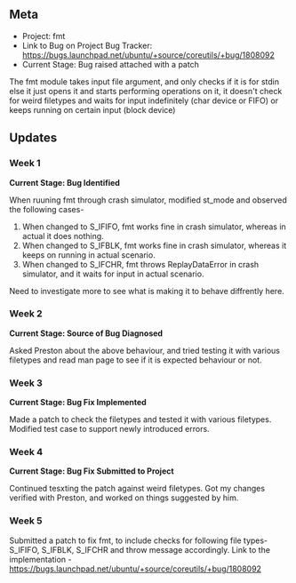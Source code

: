 ## Meta
* Project: fmt
* Link to Bug on Project Bug Tracker: https://bugs.launchpad.net/ubuntu/+source/coreutils/+bug/1808092
* Current Stage: Bug raised attached with a patch  

The fmt module takes input file argument, and only checks if it is for stdin else it just opens it and starts performing operations on it, it doesn't check for weird filetypes and waits for input indefinitely (char device or FIFO) or keeps running on certain input (block device)


## Updates


### Week 1

**Current Stage: Bug Identified**

When ruuning fmt through crash simulator, modified st_mode and observed the following cases-
1. When changed to S_IFIFO, fmt works fine in crash simulator, whereas in actual it does nothing.
2. When changed to S_IFBLK, fmt works fine in crash simulator, whereas it keeps on running in actual scenario.
3. When changed to S_IFCHR, fmt throws ReplayDataError in crash simulator, and it waits for input in actual scenario.

Need to investigate more to see what is making it to behave diffrently here.

### Week 2

**Current Stage: Source of Bug Diagnosed**

Asked Preston about the above behaviour, and tried testing it with various filetypes and read man page to see if it is expected behaviour or not.


### Week 3

**Current Stage: Bug Fix Implemented**

Made a patch to check the filetypes and tested it with various filetypes.
Modified test case to support newly introduced errors.


### Week 4

**Current Stage: Bug Fix Submitted to Project**

Continued tesxting the patch against weird filetypes.
Got my changes verified with Preston, and worked on things suggested by him.


### Week 5

Submitted a patch to fix fmt, to include checks for following file types- S_IFIFO, S_IFBLK, S_IFCHR and throw message accordingly.
Link to the implementation - 
https://bugs.launchpad.net/ubuntu/+source/coreutils/+bug/1808092
